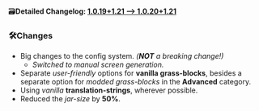 🗃️**Detailed Changelog: [1.0.19+1.21 --> 1.0.20+1.21](https://github.com/UltimatChamp/FabricBetterGrass/compare/1.0.19+1.21...1.0.20+1.21)**

### 🛠️Changes

- Big changes to the config system. _(**NOT** a breaking change!)_
  - _Switched to manual screen generation._
- Separate _user-friendly_ options for **vanilla grass-blocks**, besides a separate option for _modded grass-blocks_ in the **Advanced** category.
- Using _vanilla_ **translation-strings**, wherever possible.
- Reduced the _jar-size_ by **50%**.
